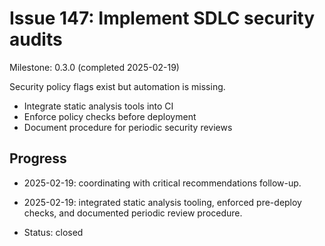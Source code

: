 # Issue 147: Implement SDLC security audits
Milestone: 0.3.0 (completed 2025-02-19)

Security policy flags exist but automation is missing.

- Integrate static analysis tools into CI
- Enforce policy checks before deployment
- Document procedure for periodic security reviews

## Progress
- 2025-02-19: coordinating with critical recommendations follow-up.
- 2025-02-19: integrated static analysis tooling, enforced pre-deploy checks, and documented periodic review procedure.

- Status: closed
